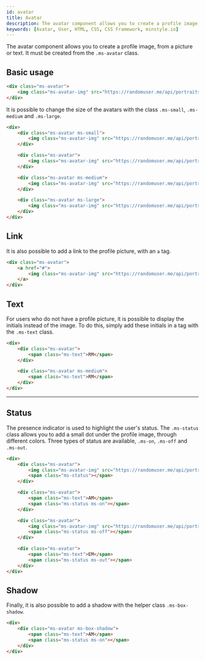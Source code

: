 ```yaml
---
id: avatar
title: Avatar
description: The avatar component allows you to create a profile image, from a picture or text. It must be created from the `.ms-avatar` class.
keywords: [Avatar, User, HTML, CSS, CSS Framework, minstyle.io]
---
```


The avatar component allows you to create a profile image, from a picture or text. It must be created from the `.ms-avatar` class.

## Basic usage

```html live
<div class="ms-avatar">
    <img class="ms-avatar-img" src="https://randomuser.me/api/portraits/men/41.jpg" alt="..."/>
</div>
```

It is possible to change the size of the avatars with the class `.ms-small`, `.ms-medium` and `.ms-large`.

```html live
<div>
    <div class="ms-avatar ms-small">
        <img class="ms-avatar-img" src="https://randomuser.me/api/portraits/women/60.jpg" alt="..."/>
    </div>

    <div class="ms-avatar">
        <img class="ms-avatar-img" src="https://randomuser.me/api/portraits/men/41.jpg" alt="..."/>
    </div>

    <div class="ms-avatar ms-medium">
        <img class="ms-avatar-img" src="https://randomuser.me/api/portraits/women/21.jpg" alt="..."/>
    </div>

    <div class="ms-avatar ms-large">
        <img class="ms-avatar-img" src="https://randomuser.me/api/portraits/men/54.jpg" alt="..."/>
    </div>
</div>
```

## Link

It is also possible to add a link to the profile picture, with an `a` tag.

```html live
<div class="ms-avatar">
    <a href="#">
        <img class="ms-avatar-img" src="https://randomuser.me/api/portraits/men/63.jpg" alt="..."/>
    </a>
</div>
```

## Text

For users who do not have a profile picture, it is possible to display the initials instead of the image. To do this, simply add these initials in a tag with the `.ms-text` class.

```html live
<div>
    <div class="ms-avatar">
        <span class="ms-text">RM</span>
    </div>

    <div class="ms-avatar ms-medium">
        <span class="ms-text">RM</span>
    </div>
</div>
```
___

## Status

The presence indicator is used to highlight the user's status. The `.ms-status` class allows you to add a small dot under the profile image, through different colors. Three types of status are available, `.ms-on`, `.ms-off` and `.ms-out`.

```html live
<div>
    <div class="ms-avatar">
        <img class="ms-avatar-img" src="https://randomuser.me/api/portraits/women/89.jpg" alt="..."/>
        <span class="ms-status"></span>
    </div>

    <div class="ms-avatar">
        <span class="ms-text">AM</span>
        <span class="ms-status ms-on"></span>
    </div>

    <div class="ms-avatar">
        <img class="ms-avatar-img" src="https://randomuser.me/api/portraits/lego/0.jpg" alt="..."/>
        <span class="ms-status ms-off"></span>    
    </div>

    <div class="ms-avatar">
        <span class="ms-text">EM</span>
        <span class="ms-status ms-out"></span>
    </div>
</div>
```

## Shadow

Finally, it is also possible to add a shadow with the helper class `.ms-box-shadow`.

```html live
<div>
    <div class="ms-avatar ms-box-shadow">
        <span class="ms-text">AM</span>
        <span class="ms-status ms-on"></span>
    </div>
</div>
```